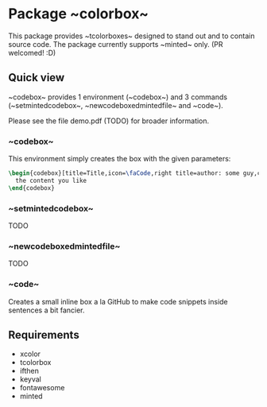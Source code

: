 Package ~colorbox~
==================
This package provides ~tcolorboxes~ designed to stand out and to contain
source code. The package currently supports ~minted~ only. (PR welcomed! :D)

Quick view
----------
~codebox~ provides 1 environment (~codebox~) and 3 commands (~setmintedcodebox~,
~newcodeboxedmintedfile~ and ~code~).

Please see the file demo.pdf (TODO) for broader information.

### ~codebox~
This environment simply creates the box with the given parameters:

```latex
\begin{codebox}[title=Title,icon=\faCode,right title=author: some guy,compact]
  the content you like
\end{codebox}
```

### ~setmintedcodebox~
TODO

### ~newcodeboxedmintedfile~
TODO

### ~code~
Creates a small inline box a la GitHub to make code snippets inside sentences a bit fancier.

Requirements
------------
- xcolor
- tcolorbox
- ifthen
- keyval
- fontawesome
- minted
